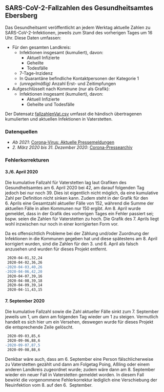 ## SARS-CoV-2-Fallzahlen des Gesundheitsamtes Ebersberg

Das Gesundheitsamt veröffentlicht an jedem Werktag aktuelle Zahlen zu SARS-CoV-2-Infektionen, jeweils zum Stand des vorherigen Tages um 16 Uhr. Diese Daten umfassen:

* Für den gesamten Landkreis:
  * Infektionen insgesamt (kumuliert), davon:
    * Aktuell Infizierte
    * Geheilte
    * Todesfälle
  * 7-Tage-Inzidenz
  * In Quarantäne befindliche Kontaktpersonen der Kategorie 1
  * *(unregelmäßig)* Anzahl Erst- und Zeitimpfungen
* Aufgeschlüsselt nach Kommune (nur als Grafik):
  * Infektionen insgesamt (kumuliert), davon:
    * Aktuell Infizierte
    * Geheilte und Todesfälle

Der Datensatz [fallzahlenVat.csv](./fallzahlenVat.csv) umfasst die händisch übertragenen kumulierten und aktuellen Infektionen in Vaterstetten.

### Datenquellen

* *Ab 2021*: [Corona-Virus: Aktuelle Pressemeldungen](https://lra-ebe.de/aktuelles/aktuelle-meldungen/corona-virus-aktuelle-pressemeldungen-0121/)
* *2. März 2020 bis 31. Dezember 2020*: [Corona-Pressearchiv](https://lra-ebe.de/aktuelles/informationen-zum-corona-virus/corona-pressearchiv/)

### Fehlerkorrekturen

#### 3./6. April 2020

Die kumulative Fallzahl für Vaterstetten lag laut Grafiken des Gesundheitsamtes am 6.&nbsp;April 2020 bei 42, am darauf folgenden Tag jedoch bei nur noch 39. Dies ist eigentlich nicht möglich, da eine kumulative Zahl per Definition nicht sinken kann. Zudem steht in der Grafik für den 6.&nbsp;Aprils eine Gesamtzahl aktueller Fälle von 152, während die Summe der aktuellen Fälle in allen Kommunen nur 150 ergibt. Am 8.&nbsp;April wurde gemeldet, dass in der Grafik des vorherigen Tages ein Fehler passiert sei; bspw. seien die Zahlen für Vaterstetten zu hoch. Die Grafik des 7.&nbsp;Aprils liegt wohl inzwischen nur noch in einer korrigierten Form vor.

Da es offensichtlich Probleme bei der Zählung und/oder Zuordnung der Infektionen in die Kommunen gegeben hat und diese spätestens am 8.&nbsp;April korrigiert wurden, sind die Zahlen für den 3. und 6.&nbsp;April als falsch anzusehen und wurden für dieses Projekt entfernt.

```diff
 2020-04-01,32,24
 2020-04-02,36,26
-2020-04-03,40,26
-2020-04-06,42,20
 2020-04-07,39,16
 2020-04-08,39,18
 2020-04-09,39,14
 2020-04-11,43,15
```

#### 7. September 2020

Die kumulative Fallzahl sowie die Zahl aktueller Fälle sinkt zum 7.&nbsp;September jeweils um 1, um dann am folgenden Tag wieder um 1 zu steigen. Vermutlich handelt es sich hier um ein Versehen, deswegen wurde für dieses Projekt die entsprechende Zeile gelöscht.

```diff
 2020-09-03,85,6
 2020-09-06,88,6
-2020-09-07,87,5
 2020-09-08,88,6
```

Denkbar wäre auch, dass am 6.&nbsp;September eine Person fälschlicherweise zu Vaterstetten gezählt und dann am Folgetag Poing, Aßling oder einem anderen Landkreis zugeordnet wurde; zudem wäre dann am 8.&nbsp;September wieder ein neuer Fall in Vaterstetten gemeldet worden. In diesem Fall bewirkt die vorgenommene Fehlerkorrektur lediglich eine Verschiebung der Neuinfektion vom 8. auf den 6.&nbsp; September.
